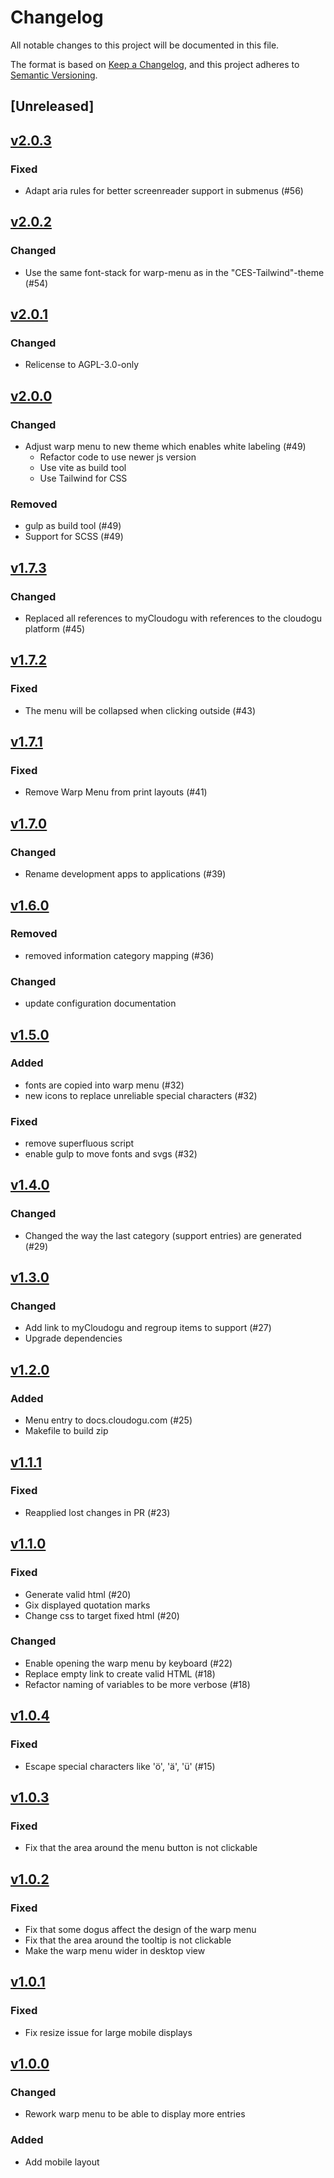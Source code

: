 # Changelog
All notable changes to this project will be documented in this file.

The format is based on [Keep a Changelog](https://keepachangelog.com/en/1.0.0/),
and this project adheres to [Semantic Versioning](https://semver.org/spec/v2.0.0.html).

## [Unreleased]

## [v2.0.3](https://github.com/cloudogu/warp-menu/releases/tag/v2.0.3)
### Fixed
- Adapt aria rules for better screenreader support in submenus (#56)

## [v2.0.2](https://github.com/cloudogu/warp-menu/releases/tag/v2.0.2)
### Changed
- Use the same font-stack for warp-menu as in the "CES-Tailwind"-theme (#54)

## [v2.0.1](https://github.com/cloudogu/warp-menu/releases/tag/v2.0.1)
### Changed
- Relicense to AGPL-3.0-only

## [v2.0.0](https://github.com/cloudogu/warp-menu/releases/tag/v2.0.0)
### Changed
- Adjust warp menu to new theme which enables white labeling (#49)
    - Refactor code to use newer js version
    - Use vite as build tool
    - Use Tailwind for CSS

### Removed
- gulp as build tool (#49)
- Support for SCSS   (#49)

## [v1.7.3](https://github.com/cloudogu/warp-menu/releases/tag/v1.7.3)
### Changed
- Replaced all references to myCloudogu with references to the cloudogu platform (#45)

## [v1.7.2](https://github.com/cloudogu/warp-menu/releases/tag/v1.7.2)
### Fixed
- The menu will be collapsed when clicking outside (#43)

## [v1.7.1](https://github.com/cloudogu/warp-menu/releases/tag/v1.7.1)
### Fixed
- Remove Warp Menu from print layouts (#41)

## [v1.7.0](https://github.com/cloudogu/warp-menu/releases/tag/v1.7.0)
### Changed
- Rename development apps to applications (#39)

## [v1.6.0](https://github.com/cloudogu/warp-menu/releases/tag/v1.6.0)
### Removed
- removed information category mapping (#36) 
### Changed
- update configuration documentation

## [v1.5.0](https://github.com/cloudogu/warp-menu/releases/tag/v1.5.0)
### Added
- fonts are copied into warp menu (#32)
- new icons to replace unreliable special characters (#32)

### Fixed
- remove superfluous script
- enable gulp to move fonts and svgs (#32)

## [v1.4.0](https://github.com/cloudogu/warp-menu/releases/tag/v1.4.0)
### Changed
- Changed the way the last category (support entries) are generated (#29)

## [v1.3.0](https://github.com/cloudogu/warp-menu/releases/tag/v1.3.0)
### Changed
- Add link to myCloudogu and regroup items to support (#27)
- Upgrade dependencies

## [v1.2.0](https://github.com/cloudogu/warp-menu/releases/tag/v1.2.0)
### Added
- Menu entry to docs.cloudogu.com (#25)
- Makefile to build zip

## [v1.1.1](https://github.com/cloudogu/warp-menu/releases/tag/v1.1.1)
### Fixed
- Reapplied lost changes in PR (#23)

## [v1.1.0](https://github.com/cloudogu/warp-menu/releases/tag/v1.1.0)
### Fixed
- Generate valid html (#20)
- Gix displayed quotation marks
- Change css to target fixed html (#20)

### Changed
- Enable opening the warp menu by keyboard (#22)
- Replace empty link to create valid HTML (#18)
- Refactor naming of variables to be more verbose (#18)

## [v1.0.4](https://github.com/cloudogu/warp-menu/releases/tag/v1.0.4)
### Fixed
- Escape special characters like 'ö', 'ä', 'ü' (#15)

## [v1.0.3](https://github.com/cloudogu/warp-menu/releases/tag/v1.0.3)
### Fixed
- Fix that the area around the menu button is not clickable

## [v1.0.2](https://github.com/cloudogu/warp-menu/releases/tag/v1.0.2)
### Fixed
- Fix that some dogus affect the design of the warp menu
- Fix that the area around the tooltip is not clickable
- Make the warp menu wider in desktop view

## [v1.0.1](https://github.com/cloudogu/warp-menu/releases/tag/v1.0.1)
### Fixed
- Fix resize issue for large mobile displays

## [v1.0.0](https://github.com/cloudogu/warp-menu/releases/tag/v1.0.0)
### Changed
- Rework warp menu to be able to display more entries

### Added
- Add mobile layout
